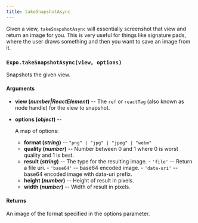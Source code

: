 ```yaml
---
title: takeSnapshotAsync
---
```


Given a view, `takeSnapshotAsync` will essentially screenshot that view and return an image for you. This is very useful for things like signature pads, where the user draws something and then you want to save an image from it.

### `Expo.takeSnapshotAsync(view, options)`

Snapshots the given view.

#### Arguments

-   **view (_number|ReactElement_)** -- The `ref` or `reactTag` (also known as node handle) for the view to snapshot.
-   **options (_object_)** --

      A map of options:

    -   **format (_string_)** -- `"png" | "jpg" | "jpeg" | "webm"`
    -   **quality (_number_)** -- Number between 0 and 1 where 0 is worst quality and 1 is best.
    -   **result (_string_)** -- The type for the resulting image.
            \-   `'file'` -- Return a file uri.
            \-   `'base64'` -- base64 encoded image.
            \-   `'data-uri'` -- base64 encoded image with data-uri prefix.
    -   **height (_number_)** -- Height of result in pixels.
    -   **width (_number_)** -- Width of result in pixels.

#### Returns

An image of the format specified in the options parameter.
